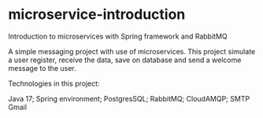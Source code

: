 # microservice-introduction
Introduction to microservices with Spring framework and RabbitMQ

A simple messaging project with use of microservices. This project simulate a user register, receive the data, save on database and send a welcome message to the user.

Technologies in this project:

Java 17;
Spring environment;
PostgresSQL;
RabbitMQ;
CloudAMQP;
SMTP Gmail
